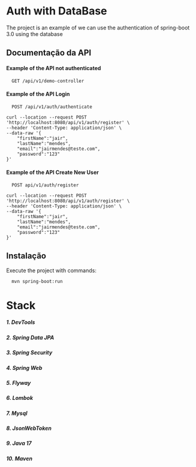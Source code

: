
# Auth with DataBase

The project is an example of we can use the authentication of spring-boot 3.0 using the database


## Documentação da API

#### Example of the API not authenticated

```http
  GET /api/v1/demo-controller
```

#### Example of the API Login

```http
  POST /api/v1/auth/authenticate
```

```
curl --location --request POST 'http://localhost:8080/api/v1/auth/register' \
--header 'Content-Type: application/json' \
--data-raw '{
    "firstName":"jair",
    "lastName":"mendes",
    "email":"jairmendes@teste.com",
    "password":"123"
}'
```


#### Example of the API Create New User

```http
  POST api/v1/auth/register
```

```
curl --location --request POST 'http://localhost:8080/api/v1/auth/register' \
--header 'Content-Type: application/json' \
--data-raw '{
    "firstName":"jair",
    "lastName":"mendes",
    "email":"jairmendes@teste.com",
    "password":"123"
}'
```

## Instalação

Execute the project with commands:

```bash
  mvn spring-boot:run
```

# Stack

##### 1. DevTools
##### 2. Spring Data JPA
##### 3. Spring Security
##### 4. Spring Web
##### 5. Flyway
##### 6. Lombok
##### 7. Mysql
##### 8. JsonWebToken
##### 9. Java 17
##### 10. Maven








